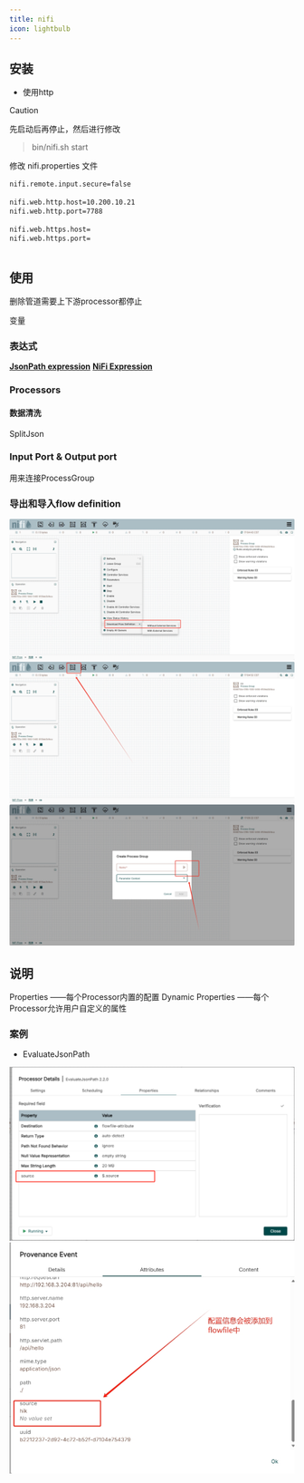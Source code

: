 ```yaml
---
title: nifi
icon: lightbulb
---
```



## 安装

* 使用http
> [!caution]
> 先启动后再停止，然后进行修改

> bin/nifi.sh start


修改 nifi.properties 文件

```
nifi.remote.input.secure=false

nifi.web.http.host=10.200.10.21
nifi.web.http.port=7788

nifi.web.https.host=
nifi.web.https.port=


```





## 使用

删除管道需要上下游processor都停止


变量


### 表达式

**[JsonPath expression](https://github.com/json-path/JsonPath)**
**[NiFi Expression](https://nifi.apache.org/nifi-docs/expression-language-guide.html)**


### Processors


#### 数据清洗

SplitJson



### Input Port & Output port


用来连接ProcessGroup




### 导出和导入flow definition

![](./images/export_flow_definition.png)
![](./images/import_flow_definition1.png)
![](./images/import_flow_definition2.png)


## 说明

Properties ——每个Processor内置的配置
Dynamic Properties ——每个Processor允许用户自定义的属性

### 案例

* EvaluateJsonPath

![](./images/image.png)
![](./images/image2.png)


